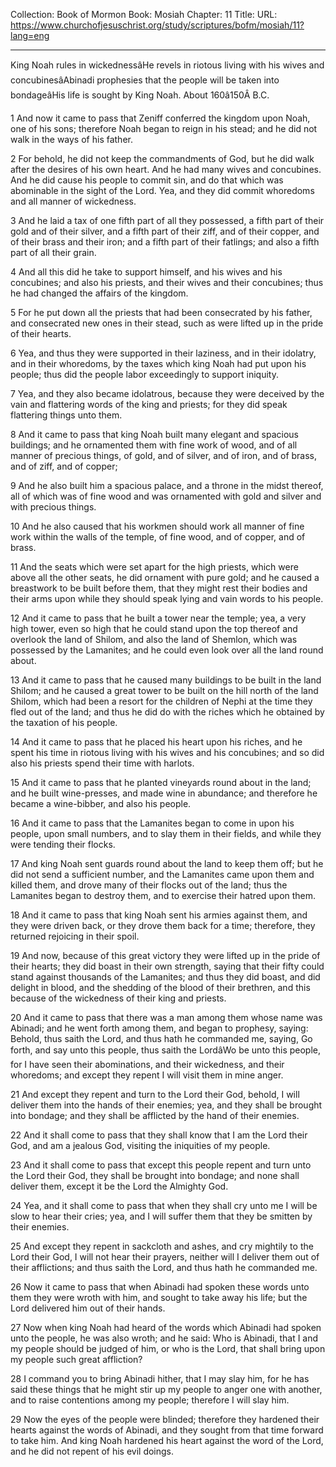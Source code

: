Collection: Book of Mormon
Book: Mosiah
Chapter: 11
Title: 
URL: https://www.churchofjesuschrist.org/study/scriptures/bofm/mosiah/11?lang=eng

---

King Noah rules in wickednessâHe revels in riotous living with his wives and concubinesâAbinadi prophesies that the people will be taken into bondageâHis life is sought by King Noah. About 160â150Â B.C.

1 And now it came to pass that Zeniff conferred the kingdom upon Noah, one of his sons; therefore Noah began to reign in his stead; and he did not walk in the ways of his father.

2 For behold, he did not keep the commandments of God, but he did walk after the desires of his own heart. And he had many wives and concubines. And he did cause his people to commit sin, and do that which was abominable in the sight of the Lord. Yea, and they did commit whoredoms and all manner of wickedness.

3 And he laid a tax of one fifth part of all they possessed, a fifth part of their gold and of their silver, and a fifth part of their ziff, and of their copper, and of their brass and their iron; and a fifth part of their fatlings; and also a fifth part of all their grain.

4 And all this did he take to support himself, and his wives and his concubines; and also his priests, and their wives and their concubines; thus he had changed the affairs of the kingdom.

5 For he put down all the priests that had been consecrated by his father, and consecrated new ones in their stead, such as were lifted up in the pride of their hearts.

6 Yea, and thus they were supported in their laziness, and in their idolatry, and in their whoredoms, by the taxes which king Noah had put upon his people; thus did the people labor exceedingly to support iniquity.

7 Yea, and they also became idolatrous, because they were deceived by the vain and flattering words of the king and priests; for they did speak flattering things unto them.

8 And it came to pass that king Noah built many elegant and spacious buildings; and he ornamented them with fine work of wood, and of all manner of precious things, of gold, and of silver, and of iron, and of brass, and of ziff, and of copper;

9 And he also built him a spacious palace, and a throne in the midst thereof, all of which was of fine wood and was ornamented with gold and silver and with precious things.

10 And he also caused that his workmen should work all manner of fine work within the walls of the temple, of fine wood, and of copper, and of brass.

11 And the seats which were set apart for the high priests, which were above all the other seats, he did ornament with pure gold; and he caused a breastwork to be built before them, that they might rest their bodies and their arms upon while they should speak lying and vain words to his people.

12 And it came to pass that he built a tower near the temple; yea, a very high tower, even so high that he could stand upon the top thereof and overlook the land of Shilom, and also the land of Shemlon, which was possessed by the Lamanites; and he could even look over all the land round about.

13 And it came to pass that he caused many buildings to be built in the land Shilom; and he caused a great tower to be built on the hill north of the land Shilom, which had been a resort for the children of Nephi at the time they fled out of the land; and thus he did do with the riches which he obtained by the taxation of his people.

14 And it came to pass that he placed his heart upon his riches, and he spent his time in riotous living with his wives and his concubines; and so did also his priests spend their time with harlots.

15 And it came to pass that he planted vineyards round about in the land; and he built wine-presses, and made wine in abundance; and therefore he became a wine-bibber, and also his people.

16 And it came to pass that the Lamanites began to come in upon his people, upon small numbers, and to slay them in their fields, and while they were tending their flocks.

17 And king Noah sent guards round about the land to keep them off; but he did not send a sufficient number, and the Lamanites came upon them and killed them, and drove many of their flocks out of the land; thus the Lamanites began to destroy them, and to exercise their hatred upon them.

18 And it came to pass that king Noah sent his armies against them, and they were driven back, or they drove them back for a time; therefore, they returned rejoicing in their spoil.

19 And now, because of this great victory they were lifted up in the pride of their hearts; they did boast in their own strength, saying that their fifty could stand against thousands of the Lamanites; and thus they did boast, and did delight in blood, and the shedding of the blood of their brethren, and this because of the wickedness of their king and priests.

20 And it came to pass that there was a man among them whose name was Abinadi; and he went forth among them, and began to prophesy, saying: Behold, thus saith the Lord, and thus hath he commanded me, saying, Go forth, and say unto this people, thus saith the LordâWo be unto this people, for I have seen their abominations, and their wickedness, and their whoredoms; and except they repent I will visit them in mine anger.

21 And except they repent and turn to the Lord their God, behold, I will deliver them into the hands of their enemies; yea, and they shall be brought into bondage; and they shall be afflicted by the hand of their enemies.

22 And it shall come to pass that they shall know that I am the Lord their God, and am a jealous God, visiting the iniquities of my people.

23 And it shall come to pass that except this people repent and turn unto the Lord their God, they shall be brought into bondage; and none shall deliver them, except it be the Lord the Almighty God.

24 Yea, and it shall come to pass that when they shall cry unto me I will be slow to hear their cries; yea, and I will suffer them that they be smitten by their enemies.

25 And except they repent in sackcloth and ashes, and cry mightily to the Lord their God, I will not hear their prayers, neither will I deliver them out of their afflictions; and thus saith the Lord, and thus hath he commanded me.

26 Now it came to pass that when Abinadi had spoken these words unto them they were wroth with him, and sought to take away his life; but the Lord delivered him out of their hands.

27 Now when king Noah had heard of the words which Abinadi had spoken unto the people, he was also wroth; and he said: Who is Abinadi, that I and my people should be judged of him, or who is the Lord, that shall bring upon my people such great affliction?

28 I command you to bring Abinadi hither, that I may slay him, for he has said these things that he might stir up my people to anger one with another, and to raise contentions among my people; therefore I will slay him.

29 Now the eyes of the people were blinded; therefore they hardened their hearts against the words of Abinadi, and they sought from that time forward to take him. And king Noah hardened his heart against the word of the Lord, and he did not repent of his evil doings.
